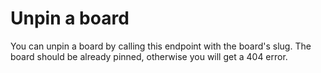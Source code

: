 # Unpin a board

You can unpin a board by calling this endpoint with the board's slug. The board should be already pinned, otherwise you will get a 404 error.
